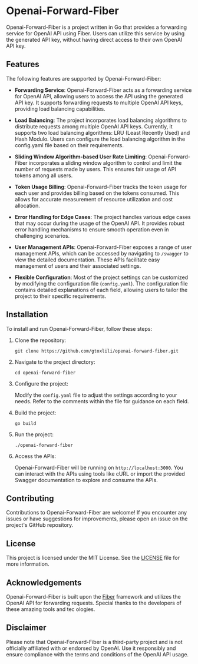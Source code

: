 # Openai-Forward-Fiber

Openai-Forward-Fiber is a project written in Go that provides a forwarding service for OpenAI API using Fiber. Users can utilize this service by using the generated API key, without having direct access to their own OpenAI API key.

## Features

The following features are supported by Openai-Forward-Fiber:

- **Forwarding Service**: Openai-Forward-Fiber acts as a forwarding service for OpenAI API, allowing users to access the API using the generated API key. It supports forwarding requests to multiple OpenAI API keys, providing load balancing capabilities.

- **Load Balancing**: The project incorporates load balancing algorithms to distribute requests among multiple OpenAI API keys. Currently, it supports two load balancing algorithms: LRU (Least Recently Used) and Hash Modulo. Users can configure the load balancing algorithm in the config.yaml file based on their requirements.

- **Sliding Window Algorithm-based User Rate Limiting**: Openai-Forward-Fiber incorporates a sliding window algorithm to control and limit the number of requests made by users. This ensures fair usage of API tokens among all users.

- **Token Usage Billing**: Openai-Forward-Fiber tracks the token usage for each user and provides billing based on the tokens consumed. This allows for accurate measurement of resource utilization and cost allocation.

- **Error Handling for Edge Cases**: The project handles various edge cases that may occur during the usage of the OpenAI API. It provides robust error handling mechanisms to ensure smooth operation even in challenging scenarios.

- **User Management APIs**: Openai-Forward-Fiber exposes a range of user management APIs, which can be accessed by navigating to `/swagger` to view the detailed documentation. These APIs facilitate easy management of users and their associated settings.

- **Flexible Configuration**: Most of the project settings can be customized by modifying the configuration file (`config.yaml`). The configuration file contains detailed explanations of each field, allowing users to tailor the project to their specific requirements.

## Installation

To install and run Openai-Forward-Fiber, follow these steps:

1. Clone the repository:

   ```
   git clone https://github.com/gtoxlili/openai-forward-fiber.git
   ```

2. Navigate to the project directory:

   ```
   cd openai-forward-fiber
   ```

3. Configure the project:

   Modify the `config.yaml` file to adjust the settings according to your needs. Refer to the comments within the file for guidance on each field.

4. Build the project:

   ```
   go build
   ```

5. Run the project:

   ```
   ./openai-forward-fiber
   ```

6. Access the APIs:

   Openai-Forward-Fiber will be running on `http://localhost:3000`. You can interact with the APIs using tools like cURL or import the provided Swagger documentation to explore and consume the APIs.

## Contributing

Contributions to Openai-Forward-Fiber are welcome! If you encounter any issues or have suggestions for improvements, please open an issue on the project's GitHub repository.

## License

This project is licensed under the MIT License. See the [LICENSE](LICENSE) file for more information.

## Acknowledgements

Openai-Forward-Fiber is built upon the [Fiber](https://github.com/gofiber/fiber) framework and utilizes the OpenAI API for forwarding requests. Special thanks to the developers of these amazing tools and tec
ologies.

## Disclaimer

Please note that Openai-Forward-Fiber is a third-party project and is not officially affiliated with or endorsed by OpenAI. Use it responsibly and ensure compliance with the terms and conditions of the OpenAI API usage.
